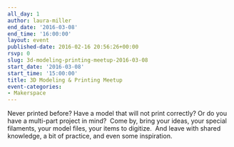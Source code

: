 ```yaml
---
all_day: 1
author: laura-miller
end_date: '2016-03-08'
end_time: '16:00:00'
layout: event
published-date: 2016-02-16 20:56:26+00:00
rsvp: 0
slug: 3d-modeling-printing-meetup-2016-03-08
start_date: '2016-03-08'
start_time: '15:00:00'
title: 3D Modeling & Printing Meetup
event-categories:
- Makerspace
---
```


Never printed before? Have a model that will not print correctly? Or do you have a multi-part project in mind?  Come by, bring your ideas, your special filaments, your model files, your items to digitize.  And leave with shared knowledge, a bit of practice, and even some inspiration.
